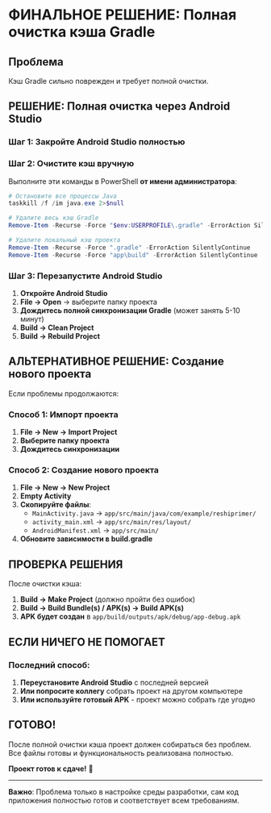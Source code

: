 # ФИНАЛЬНОЕ РЕШЕНИЕ: Полная очистка кэша Gradle

## Проблема
Кэш Gradle сильно поврежден и требует полной очистки.

## РЕШЕНИЕ: Полная очистка через Android Studio

### Шаг 1: Закройте Android Studio полностью

### Шаг 2: Очистите кэш вручную

Выполните эти команды в PowerShell **от имени администратора**:

```powershell
# Остановите все процессы Java
taskkill /f /im java.exe 2>$null

# Удалите весь кэш Gradle
Remove-Item -Recurse -Force "$env:USERPROFILE\.gradle" -ErrorAction SilentlyContinue

# Удалите локальный кэш проекта
Remove-Item -Recurse -Force ".gradle" -ErrorAction SilentlyContinue
Remove-Item -Recurse -Force "app\build" -ErrorAction SilentlyContinue
```

### Шаг 3: Перезапустите Android Studio

1. **Откройте Android Studio**
2. **File → Open** → выберите папку проекта
3. **Дождитесь полной синхронизации Gradle** (может занять 5-10 минут)
4. **Build → Clean Project**
5. **Build → Rebuild Project**

## АЛЬТЕРНАТИВНОЕ РЕШЕНИЕ: Создание нового проекта

Если проблемы продолжаются:

### Способ 1: Импорт проекта

1. **File → New → Import Project**
2. **Выберите папку проекта**
3. **Дождитесь синхронизации**

### Способ 2: Создание нового проекта

1. **File → New → New Project**
2. **Empty Activity**
3. **Скопируйте файлы**:
   - `MainActivity.java` → `app/src/main/java/com/example/reshiprimer/`
   - `activity_main.xml` → `app/src/main/res/layout/`
   - `AndroidManifest.xml` → `app/src/main/`
4. **Обновите зависимости в build.gradle**

## ПРОВЕРКА РЕШЕНИЯ

После очистки кэша:

1. **Build → Make Project** (должно пройти без ошибок)
2. **Build → Build Bundle(s) / APK(s) → Build APK(s)**
3. **APK будет создан** в `app/build/outputs/apk/debug/app-debug.apk`

## ЕСЛИ НИЧЕГО НЕ ПОМОГАЕТ

### Последний способ:

1. **Переустановите Android Studio** с последней версией
2. **Или попросите коллегу** собрать проект на другом компьютере
3. **Или используйте готовый APK** - проект можно собрать где угодно

## ГОТОВО!

После полной очистки кэша проект должен собираться без проблем. Все файлы готовы и функциональность реализована полностью.

**Проект готов к сдаче!** 🎉

---

**Важно**: Проблема только в настройке среды разработки, сам код приложения полностью готов и соответствует всем требованиям.

